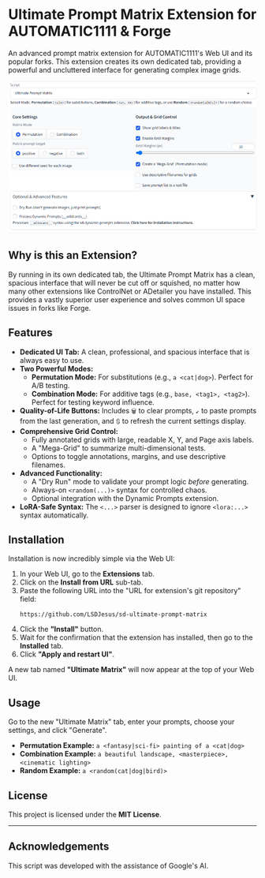 # Ultimate Prompt Matrix Extension for AUTOMATIC1111 & Forge

An advanced prompt matrix extension for AUTOMATIC1111's Web UI and its popular forks. This extension creates its own dedicated tab, providing a powerful and uncluttered interface for generating complex image grids.

![UI Mockup](https://raw.githubusercontent.com/LSDJesus/sd-ultimate-prompt-matrix/main/UImockup.png)

## Why is this an Extension?
By running in its own dedicated tab, the Ultimate Prompt Matrix has a clean, spacious interface that will never be cut off or squished, no matter how many other extensions like ControlNet or ADetailer you have installed. This provides a vastly superior user experience and solves common UI space issues in forks like Forge.

## Features
- **Dedicated UI Tab:** A clean, professional, and spacious interface that is always easy to use.
- **Two Powerful Modes:**
    - **Permutation Mode:** For substitutions (e.g., `a <cat|dog>`). Perfect for A/B testing.
    - **Combination Mode:** For additive tags (e.g., `base, <tag1>, <tag2>`). Perfect for testing keyword influence.
- **Quality-of-Life Buttons:** Includes `🗑️` to clear prompts, `↙️` to paste prompts from the last generation, and `🔃` to refresh the current settings display.
- **Comprehensive Grid Control:**
    - Fully annotated grids with large, readable X, Y, and Page axis labels.
    - A "Mega-Grid" to summarize multi-dimensional tests.
    - Options to toggle annotations, margins, and use descriptive filenames.
- **Advanced Functionality:**
    - A "Dry Run" mode to validate your prompt logic *before* generating.
    - Always-on `<random(...)>` syntax for controlled chaos.
    - Optional integration with the Dynamic Prompts extension.
- **LoRA-Safe Syntax:** The `<...>` parser is designed to ignore `<lora:...>` syntax automatically.

## Installation
Installation is now incredibly simple via the Web UI:
1.  In your Web UI, go to the **Extensions** tab.
2.  Click on the **Install from URL** sub-tab.
3.  Paste the following URL into the "URL for extension's git repository" field:
    ```
    https://github.com/LSDJesus/sd-ultimate-prompt-matrix
    ```
4.  Click the **"Install"** button.
5.  Wait for the confirmation that the extension has installed, then go to the **Installed** tab.
6.  Click **"Apply and restart UI"**.

A new tab named **"Ultimate Matrix"** will now appear at the top of your Web UI.

## Usage
Go to the new "Ultimate Matrix" tab, enter your prompts, choose your settings, and click "Generate".

-   **Permutation Example:** `a <fantasy|sci-fi> painting of a <cat|dog>`
-   **Combination Example:** `a beautiful landscape, <masterpiece>, <cinematic lighting>`
-   **Random Example:** `a <random(cat|dog|bird)>`

## License
This project is licensed under the **MIT License**.

---
## Acknowledgements

This script was developed with the assistance of Google's AI.